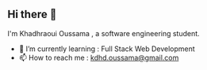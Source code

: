 ## Hi there 👋
I'm Khadhraoui Oussama , a software engineering student.
<!--
**Khadhraoui-Oussama/Khadhraoui-Oussama** is a ✨ _special_ ✨ repository because its `README.md` (this file) appears on your GitHub profile.

Here are some ideas to get you started:

- 🔭 I’m currently working on ...
- 🌱 I’m currently learning ...
- 👯 I’m looking to collaborate on ...
- 🤔 I’m looking for help with ...
- 💬 Ask me about ...
- 😄 Pronouns: ...
- ⚡ Fun fact: ...
-->
- 🌱 I’m currently learning : Full Stack Web Development
- 📫 How to reach me : kdhd.oussama@gmail.com
